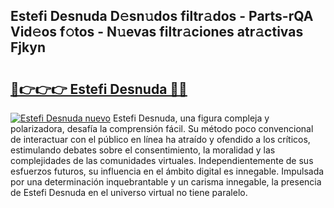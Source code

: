 ## Estefi Desnuda D𝚎sn𝚞dos filtr𝚊dos - Parts-rQA Vid𝚎os f𝚘tos - N𝚞evas filtr𝚊ciones atr𝚊ctivas Fjkyn

# <h2><a href="http://mb2vjs.tromn.icu/?c=Estefi+Desnuda">🔗👉👉👉 Estefi Desnuda 🔗🔗</a></h2>

[![Estefi Desnuda nuevo](https://i.imgur.com/pEAQMta.gif)](http://mb2vjs.tromn.icu/?c=Estefi+Desnuda)
Estefi Desnuda, una figura compleja y polarizadora, desafía la comprensión fácil. Su método poco convencional de interactuar con el público en línea ha atraído y ofendido a los críticos, estimulando debates sobre el consentimiento, la moralidad y las complejidades de las comunidades virtuales. Independientemente de sus esfuerzos futuros, su influencia en el ámbito digital es innegable. Impulsada por una determinación inquebrantable y un carisma innegable, la presencia de Estefi Desnuda en el universo virtual no tiene paralelo.
